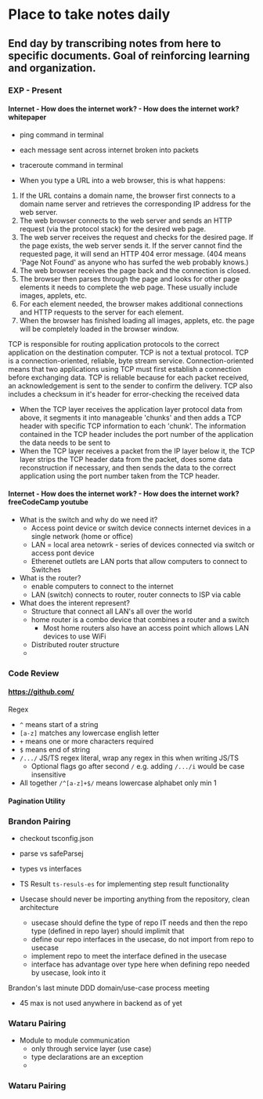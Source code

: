 # Place to take notes daily

## End day by transcribing notes from here to specific documents. Goal of reinforcing learning and organization.

### EXP - Present

#### Internet - How does the internet work? - How does the internet work? whitepaper
- ping <domain name> command in terminal
- each message sent across internet broken into packets
- traceroute <domain name> command in terminal

- When you type a URL into a web browser, this is what happens:
1. If the URL contains a domain name, the browser first connects to a domain name server and retrieves the corresponding IP address for the web server.
2. The web browser connects to the web server and sends an HTTP request (via the protocol stack) for the desired web page.
3. The web server receives the request and checks for the desired page. If the page exists, the web server sends it. If the server cannot find the requested page, it will send an HTTP 404 error message. (404 means 'Page Not Found' as anyone who has surfed the web probably knows.)
4. The web browser receives the page back and the connection is closed.
5. The browser then parses through the page and looks for other page elements it needs to complete the web page. These usually include images, applets, etc.
6. For each element needed, the browser makes additional connections and HTTP requests to the server for each element.
7. When the browser has finished loading all images, applets, etc. the page will be completely loaded in the browser window.

TCP is responsible for routing application protocols to the correct application on the destination computer.
TCP is not a textual protocol. TCP is a connection-oriented, reliable, byte stream service. Connection-oriented means that two applications using TCP must first establish a connection before exchanging data. TCP is reliable because for each packet received, an acknowledgement is sent to the sender to confirm the delivery. TCP also includes a checksum in it's header for error-checking the received data
- When the TCP layer receives the application layer protocol data from above, it segments it into manageable 'chunks' and then adds a TCP header with specific TCP information to each 'chunk'. The information contained in the TCP header includes the port number of the application the data needs to be sent to
- When the TCP layer receives a packet from the IP layer below it, the TCP layer strips the TCP header data from the packet, does some data reconstruction if necessary, and then sends the data to the correct application using the port number taken from the TCP header.

#### Internet - How does the internet work? - How does the internet work? freeCodeCamp youtube 
- What is the switch and why do we need it?
   - Access point device or switch device connects internet devices in a single network (home or office)
   - LAN = local area netowrk - series of devices connected via switch or access pont device
   - Etherenet outlets are LAN ports that allow computers to connect to Switches
- What is the router?
  - enable computers to connect to the internet
  - LAN (switch) connects to router, router connects to ISP via cable
- What does the interent represent?
  - Structure that connect all LAN's all over the world
  - home router is a combo device that combines a router and a switch
    - Most home routers also have an access point which allows LAN devices to use WiFi
  - Distributed router structure
  - 


### Code Review
#### https://github.com/

Regex
- `^` means start of a string
- `[a-z]` matches any lowercase english letter
- `+` means one or more characters required
- `$` means end of string
- `/.../` JS/TS regex literal, wrap any regex in this when writing JS/TS
  - Optional flags go after second `/` e.g. adding `/.../i` would be case insensitive
- All together `/^[a-z]+$/` means lowercase alphabet only min 1


#### Pagination Utility

   
### Brandon Pairing

- checkout tsconfig.json
- parse vs safeParsej
- types vs interfaces

- TS Result ```ts-resuls-es``` for implementing step result functionality

- Usecase should never be importing anything from the repository, clean architecture
  - usecase should define the type of repo IT needs and then the repo type (defined in repo layer) should implimit that
  - define our repo interfaces in the usecase, do not import from repo to usecase
  - implement repo to meet the interface defined in the usecase
  - interface has advantage over type here when defining repo needed by usecase, look into it
 
Brandon's last minute DDD domain/use-case process meeting
- 45 max is not used anywhere in backend as of yet

### Wataru Pairing

- Module to module communication
  - only through service layer (use case)
  - type declarations are an exception
  - 



### Wataru Pairing

